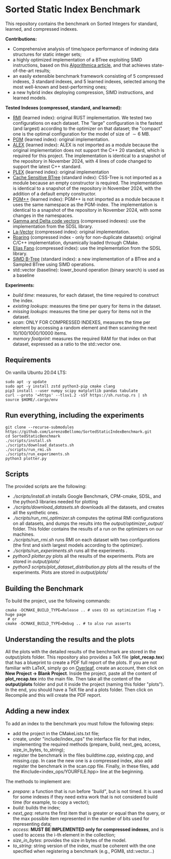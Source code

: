 # Sorted Static Index Benchmark

This repository contains the benchmark on Sorted Integers for standard, learned, and compressed indexes.

**Contributions:**
- Comprehensive analysis of time/space performance of indexing data structures for static integer sets;
- a highly optimized implementation of a BTree exploiting SIMD instructions, based on this [Algorithmica article](https://en.algorithmica.org/hpc/data-structures/s-tree/), and that achieves state-of-the-art results;
- an easily extensible benchmark framework consisting of 5 compressed indexes, 3 standard indexes, and 5 learned indexes, selected among the most well-known and best-performing ones;
- a new hybrid index deploying compression, SIMD instructions, and learned models. 

**Tested Indexes (compressed, standard, and learned):**
- [RMI](https://github.com/learnedsystems/RMI) (learned index): original RUST implementation. We tested two configurations on each dataset. The "large" configuration is the fastest (and largest) according to the optimizer on that dataset; the "compact" one is the optimal configuration for the model of size of $\sim 6$ MB.
- [PGM](https://github.com/gvinciguerra/PGM-index) (learned index): original implementation.
- [ALEX](https://github.com/microsoft/ALEX) (learned index): ALEX is not imported as a module because the original implementation does not support the C++ 20 standard, which is required for this project. The implementation is identical to a snapshot of the repository in November 2024, with 4 lines of code changed to support the latest C++ standard.
- [PLEX](https://github.com/stoianmihail/PLEX/) (learned index): original implementation
- [Cache Sensitive BTree](https://github.com/gvinciguerra/CSS-tree) (standard index): CSS-Tree is not imported as a module because an empty constructor is required. The implementation is identical to a snapshot of the repository in November 2024, with the addition of a default empty constructor.
- [PGM++](https://github.com/qyliu-hkust/bench_search) (learned index): PGM++ is not imported as a module because it uses the same namespace as the PGM-index. The implementation is identical to a snapshot of the repository in November 2024, with some changes in the namespaces.
- [Gamma and Delta code vectors](https://github.com/simongog/sdsl-lite) (compressed indexes): use the implementation from the SDSL library.
- [La-Vector](https://github.com/gvinciguerra/la_vector) (compressed index): original implementation.
- [Roaring](https://github.com/RoaringBitmap/CRoaring) (compressed index - only for non-duplicate datasets): original C/C++ implementation, dynamically loaded through CMake.
- [Elias Fano](https://github.com/simongog/sdsl-lite) (compressed index): use the implementation from the SDSL library.
- [SIMD B-Tree](https://github.com/mattiaodorisio/SIMD-B-Tree) (standard index): a new implementation of a BTree and a Sampled BTree using SIMD operations.
- std::vector (baseline): lower\_bound operation (binary search) is used as a baseline

**Experiments:**
- _build time_: measures, for each dataset, the time required to construct the index.
- _existing lookups_: measures the time per query for items in the dataset.
-  _missing lookups_: measures the time per query for items not in the dataset.
-  _scan_: ONLY FOR COMPRESSED INDEXES, measures the time per element by accessing a random element and then scanning the next 10/100/1000/10000 items.
-  _memory footprint_: measures the required RAM for that index on that dataset, expressed as a ratio to the std::vector one. 

## Requirements
On vanilla Ubuntu 20.04 LTS:
```
sudo apt -y update 
sudo apt -y install zstd python3-pip cmake clang
pip3 install --user numpy scipy matplotlib pandas tabulate
curl --proto '=https' --tlsv1.2 -sSf https://sh.rustup.rs | sh
source $HOME/.cargo/env
```

## Run everything, including the experiments
```
git clone --recurse-submodules https://github.com/LorenzoBellomo/SortedStaticIndexBenchmark.git
cd SortedStaticBenchmark
./scripts/install.sh
./scripts/download_datasets.sh
./scripts/run_rmi.sh
./scripts/run_experiments.sh
python3 plotter.py
```

## Scripts
The provided scripts are the following:
- _./scripts/install.sh_ installs Google Benchmark, CPM-cmake, SDSL, and the python3 libraries needed for plotting
- _./scripts/download\_datasets.sh_ downloads all the datasets, and creates all the synthetic ones. 
- _./scripts/run\_rmi\_optimizer.sh_ computes the optimal RMI configurations on all datasets, and dumps the results into the _output/optimizer\_output/_ folder. This folder contains the results of a run on the optimizers on our machines. 
- _./scripts/run\_rmi.sh_ runs RMI on each dataset with two configurations (the first and sixth largest models according to the optimizer). 
- _./scripts/run\_experiments.sh_ runs all the experiments . 
- _python3 plotter.py_ plots all the results of the experiments. Plots are stored in _output/plots/_
- _python3 scripts/plot\_dataset\_distribution.py_ plots all the results of the experiments. Plots are stored in _output/plots/_

## Building the Benchmark
To build the project, use the following commands:
```
cmake -DCMAKE_BUILD_TYPE=Release .. # uses O3 as optimization flag + huge page
 # or 
cmake -DCMAKE_BUILD_TYPE=Debug .. # to also run asserts
```

## Understanding the results and the plots
All the plots with the detailed results of the benchmark are stored in the output/plots folder. This repository also provides a TeX file (**plot\_recap.tex**) that has a blueprint to create a PDF full report of the plots. 
If you are not familiar with LaTeX, simply go on [Overleaf](https://www.overleaf.com/), create an account, then click on **New Project -> Blank Project**. Inside the project, paste all the content of **plot\_recap.tex** into the main file. 
Then take all the content of the **output/plots** folder and put it inside the project (naming this folder "plots"). In the end, you should have a TeX file and a plots folder.
Then click on Recompile and this will create the PDF report. 

## Adding a new index
To add an index to the benchmark you must follow the following steps:
- add the project in the CMakeLists.txt file;
- create, under "include/index_ops" the interface file for that index, implementing the required methods (prepare, build, next_geq, access, size_in_bytes, to_string);
- register the benchmark in the files buildtime.cpp, existing.cpp, and missing.cpp. In case the new one is a compressed index, also add register the benchmark in the scan.cpp file. Finally, in these files, add the #include<index_ops/YOURFILE.hpp> line at the beginning.

The methods to implement are:
- _prepare_: a function that is run before _"build"_, but is not timed. It is used for some indexes if they need extra work that is not considered build time (for example, to copy a vector);
- _build_: builds the index;
- _next\_geq_: returns the first item that is greater or equal than the query, or the max possible item represented in the number of bits used for representing data;
- _access_: **MUST BE IMPLEMENTED only for compressed indexes**, and is used to access the i-th element in the collection;
- _size\_in\_bytes_: provides the size in bytes of the model.
- _to\_string_: string version of the index, must be coherent with the one specified when registering a benchmark (e.g., PGM8, std::vector...)
